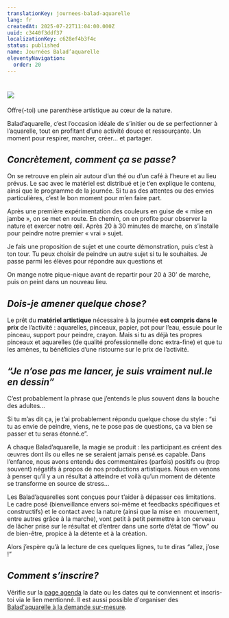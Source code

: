 ```yaml
---
translationKey: journees-balad-aquarelle
lang: fr
createdAt: 2025-07-22T11:04:00.000Z
uuid: c3440f3ddf37
localizationKey: c628ef4b3f4c
status: published
name: Journées Balad’aquarelle
eleventyNavigation:
  order: 20
---
```

# ![](/_images/Journ%C3%A9es%20Balad%E2%80%99aquarelle%20%281%29.webp)

Offre(-toi) une parenthèse artistique au cœur de la nature.

Balad’aquarelle, c’est l’occasion idéale de s’initier ou de se perfectionner à l’aquarelle, tout en profitant d’une activité douce et ressourçante. Un moment pour respirer, marcher, créer… et partager.

## _Concrètement, comment ça se passe?_

On se retrouve en plein air autour d’un thé ou d’un café à l’heure et au lieu prévus. Le sac avec le matériel est distribué et je t’en explique le contenu, ainsi que le programme de la journée. Si tu as des attentes ou des envies particulières, c’est le bon moment pour m’en faire part.

Après une première expérimentation des couleurs en guise de « mise en jambe », on se met en route. En chemin, on en profite pour observer la nature et exercer notre œil. Après 20 à 30 minutes de marche, on s’installe pour peindre notre premier « vrai » sujet.

Je fais une proposition de sujet et une courte démonstration, puis c’est à ton tour. Tu peux choisir de peindre un autre sujet si tu le souhaites. Je passe parmi les élèves pour répondre aux questions et

On mange notre pique-nique avant de repartir pour 20 à 30’ de marche, puis on peint dans un nouveau lieu.

## _Dois-je amener quelque chose?_

Le prêt du **matériel artistique** nécessaire à la journée **est compris dans le prix** de l’activité : aquarelles, pinceaux, papier, pot pour l’eau, essuie pour le pinceau, support pour peindre, crayon. Mais si tu as déjà tes propres pinceaux et aquarelles (de qualité professionnelle donc extra-fine) et que tu les amènes, tu bénéficies d’une ristourne sur le prix de l’activité.

## _“Je n’ose pas me lancer, je suis vraiment nul.le en dessin”_

C’est probablement la phrase que j’entends le plus souvent dans la bouche des adultes…

Si tu m’as dit ça, je t’ai probablement répondu quelque chose du style : “si tu as envie de peindre, viens, ne te pose pas de questions, ça va bien se passer et tu seras étonné.e”.

A chaque Balad’aquarelle, la magie se produit : les participant.es créent des œuvres dont ils ou elles ne se seraient jamais pensé.es capable. Dans l’enfance, nous avons entendu des commentaires (parfois) positifs ou (trop souvent) négatifs à propos de nos productions artistiques. Nous en venons à penser qu’il y a un résultat à atteindre et voilà qu’un moment de détente se transforme en source de stress…

Les Balad’aquarelles sont conçues pour t’aider à dépasser ces limitations. Le cadre posé (bienveillance envers soi-même et feedbacks spécifiques et constructifs) et le contact avec la nature (ainsi que la mise en  mouvement, entre autres grâce à la marche), vont petit à petit permettre à ton cerveau de lâcher prise sur le résultat et d’entrer dans une sorte d’état de “flow” ou de bien-être, propice à la détente et à la création.

Alors j’espère qu’à la lecture de ces quelques lignes, tu te diras “allez, j’ose !”

## _Comment s’inscrire?_

Vérifie sur la [page agenda](https://www.voyage-aquarelle.be/fr/agenda/) la date ou les dates qui te conviennent et inscris-toi via le lien mentionné. Il est aussi possible d'organiser des[ Balad'aquarelle à la demande sur-mesure](https://www.voyage-aquarelle.be/fr/stages-et-journees-speciales-ou-sur-mesure/).
